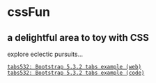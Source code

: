 # cssFun

## a delightful area to toy with CSS

explore eclectic pursuits…

[`tabs532: Bootstrap 5.3.2 tabs example (web)`][1]  
[`tabs532: Bootstrap 5.3.2 tabs example (code)`](docs/tabs532.html)

[1]: https://project4dimensions.github.io/cssFun/tabs532.html
